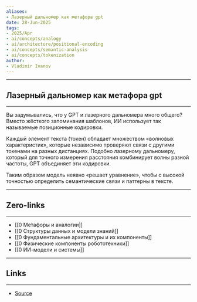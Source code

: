 ```yaml
---
aliases: 
- Лазерный дальномер как метафора gpt 
date: 28-Jun-2025
tags:
- 2025/Apr
- ai/concepts/analogy
- ai/architecture/positional-encoding
- ai/concepts/semantic-analysis
- ai/concepts/tokenization
author:
- Vladimir Ivanov
---
```

-----
##  Лазерный дальномер как метафора gpt 
-----
Вы задумывались, что у GPT и лазерного дальномера много общего? Вместо жёсткого запоминания шаблонов, ИИ использует так называемые позиционные кодировки.

Каждый элемент текста (токен) обладает множеством «волновых характеристик», которые независимо проверяют связи с другими токенами на разных дистанциях. Подобно лазерному дальномеру, который для точного измерения расстояния комбинирует волны разной частоты, GPT объединяет эти кодировки. 

Таким образом модель неявно «решает уравнение», чтобы с высокой точностью определить семантические связи и паттерны в тексте.

---
## Zero-links
---
- [[0 Метафоры и аналогии]]
- [[0 Структуры данных и модели знаний]]
- [[0 Фундаментальные архитектуры и их компоненты]]
- [[0 Физические компоненты робототехники]]
- [[0 ИИ-модели и системы]]

---
## Links
---
- [Source](https://t.me/turboproject/1604)
